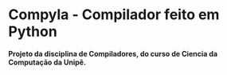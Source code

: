 # Compyla - Compilador feito em Python

**Projeto da disciplina de Compiladores, do curso de Ciencia da Computação da Unipê.**

